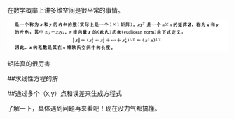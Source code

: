 在数学概率上讲多维空间是很平常的事情。

![维欧式空间中的长度](Image/n维欧式空间中的长度.png)

矩阵真的很厉害

##求线性方程的解

##通过多个（x,y）点和误差来生成方程式


了解一下，具体遇到问题再来看吧！现在没力气都搞懂。



